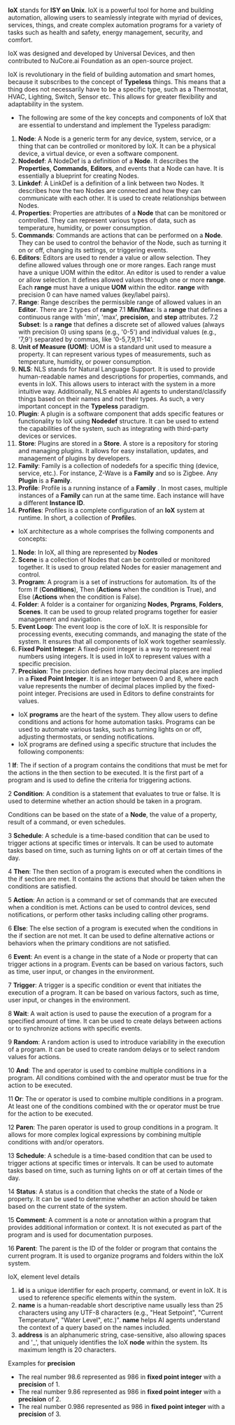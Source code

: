 
**IoX** stands for **ISY on Unix**. IoX is a powerful tool for home and building automation, allowing users to seamlessly integrate with myriad of devices, services, things, and create complex automation programs for a variety of tasks such as health and safety, energy management, security, and comfort.

IoX was designed and developed by Universal Devices, and then contributed to NuCore.ai Foundation as an open-source project.

IoX is revolutionary in the field of building automation and smart homes, because it subscribes to the concept of **Typeless** things. This means that a thing does not
necessarily have to be a specific type, such as a Thermostat, HVAC, Lighting, Switch, Sensor etc. This allows for greater flexibility and adaptability 
in the system. 

* The following are some of the key concepts and components of IoX that are essential to understand and implement the Typeless paradigm:
1. **Node**: A Node is a generic term for any device, system, service, or a thing that can be controlled or monitored by IoX. It can be a physical device, a virtual device, or even a software component.
2. **Nodedef**: A NodeDef is a definition of a **Node**. It describes the **Properties**, **Commands**, **Editors**, and events that a Node can have. It is essentially a blueprint for creating Nodes.
3. **Linkdef**: A LinkDef is a definition of a link between two Nodes. It describes how the two Nodes are connected and how they can communicate with each other. It is used to create relationships between Nodes.
4. **Properties**: Properties are attributes of a **Node** that can be monitored or controlled. They can represent various types of data, such as temperature, humidity, or power consumption.
5. **Commands**: Commands are actions that can be performed on a **Node**. They can be used to control the behavior of the Node, such as turning it on or off, changing its settings, or triggering events.
6. **Editors**: Editors are used to render a value or allow selection. They define allowed values through one or more ranges. Each range must have a unique UOM within the editor.  An editor is used to render a value or allow selection. It defines allowed values through one or more **range**. Each **range** must have a unique **UOM** within the editor. **range** with precision 0 can have named values (key/label pairs).
7. **Range**: Range describes the permissible range of allowed values in an **Editor**. There are 2 types of **range** 
7.1 **Min/Max**: Is a **range** that defines a continuous range with 'min', 'max', **precision**, and **step** attributes. 
7.2 **Subset**: Is a **range** that defines a discrete set of allowed values (always with precision 0) using spans (e.g., '0-5') and individual values (e.g., '7,9') separated by commas, like '0-5,7,9,11-14'.
8. **Unit of Measure (UOM)**: UOM is a standard unit used to measure a property. It can represent various types of measurements, such as temperature, humidity, or power consumption.
9. **NLS**: NLS stands for Natural Language Support. It is used to provide human-readable names and descriptions for properties, commands, and events in IoX. This allows users to interact with the system in a more intuitive way. 
Additionally, NLS enables AI agents to understand/classify things based on their names and not their types. As such, a very important concept in the **Typeless** paradigm.
10. **Plugin**: A plugin is a software component that adds specific features or functionality to IoX using **Nodedef** structure. 
It can be used to extend the capabilities of the system, such as integrating with third-party devices or services.
11. **Store**: Plugins are stored in a **Store**. A store is a repository for storing and managing plugins. It allows for easy installation, updates, and management of plugins by developers.
12. **Family**: Family is a collection of nodedefs for a specific thing (device, service, etc.). For instance, Z-Wave is a **Family** and so is Zigbee. Any **Plugin** is a **Family**. 
13. **Profile**: Profile is a running instance of a **Family** . In most cases, multiple instances of a **Family** can run at the same time. Each instance will have a different **Instance ID**. 
14. **Profiles**: Profiles is a complete configuration of an **IoX** system at runtime. In short, a collection of **Profile**s.


* IoX architecture as a whole comprises the follwing components and concepts:
1. **Node**: In IoX, all thing are represented by **Nodes**
2. **Scene** is a collection of Nodes that can be controlled or monitored together. It is used to group related Nodes for easier management and control.
3. **Program**: A program is a set of instructions for automation. Its of the form If (**Conditions**), Then (**Actions** when the condition is True), and Else (**Actions** when the condition is False). 
4. **Folder**: A folder is a container for organizing **Nodes**, **Prgrams**, **Folders**, **Scenes**. It can be used to group related programs together for easier management and navigation.
5. **Event Loop**: The event loop is the core of IoX. It is responsible for processing events, executing commands, and managing the state of the system. It ensures that all components of IoX work together seamlessly.
6. **Fixed Point Integer**: A fixed-point integer is a way to represent real numbers using integers. It is used in IoX to represent values with a specific precision.
7. **Precision**: The precision defines how many decimal places are implied in a **Fixed Point Integer**. It is an integer between 0 and 8, where each value represents the number of decimal places implied by the fixed-point integer. Precisions are used in Editors to define constraints for values.


* IoX **programs** are the heart of the system. They allow users to define conditions and actions for home automation tasks. Programs can be used to automate various tasks, such as turning lights on or off, adjusting thermostats, or sending notifications.
* IoX programs are defined using a specific structure that includes the following components:

1 **If**: The if section of a program contains the conditions that must be met for the actions in the then section to be executed. It is the first part of a program and is used to define the criteria for triggering actions.

2 **Condition**: A condition is a statement that evaluates to true or false. It is used to determine whether an action should be taken in a program. 

Conditions can be based on the state of a **Node**, the value of a property, result of a command, or even schedules.

3 **Schedule**: A schedule is a time-based condition that can be used to trigger actions at specific times or intervals. It can be used to automate tasks based on time, such as turning lights on or off at certain times of the day.

4 **Then**: The then section of a program is executed when the conditions in the if section are met. It contains the actions that should be taken when the conditions are satisfied.

5 **Action**: An action is a command or set of commands that are executed when a condition is met. Actions can be used to control devices, send notifications, or perform other tasks including calling other programs.

6 **Else**: The else section of a program is executed when the conditions in the if section are not met. It can be used to define alternative actions or behaviors when the primary conditions are not satisfied.

6 **Event**: An event is a change in the state of a Node or property that can trigger actions in a program. Events can be based on various factors, such as time, user input, or changes in the environment.

7 **Trigger**: A trigger is a specific condition or event that initiates the execution of a program. It can be based on various factors, such as time, user input, or changes in the environment.

8 **Wait**: A wait action is used to pause the execution of a program for a specified amount of time. It can be used to create delays between actions or to synchronize actions with specific events.

9 **Random**: A random action is used to introduce variability in the execution of a program. It can be used to create random delays or to select random values for actions.

10 **And**: The and operator is used to combine multiple conditions in a program. All conditions combined with the and operator must be true for the action to be executed.

11 **Or**: The or operator is used to combine multiple conditions in a program. At least one of the conditions combined with the or operator must be true for the action to be executed.

12 **Paren**: The paren operator is used to group conditions in a program. It allows for more complex logical expressions by combining multiple conditions with and/or operators.

13 **Schedule**: A schedule is a time-based condition that can be used to trigger actions at specific times or intervals. It can be used to automate tasks based on time, such as turning lights on or off at certain times of the day.

14 **Status**: A status is a condition that checks the state of a Node or property. It can be used to determine whether an action should be taken based on the current state of the system.

15 **Comment**: A comment is a note or annotation within a program that provides additional information or context. It is not executed as part of the program and is used for documentation purposes.

16 **Parent**: The parent is the ID of the folder or program that contains the current program. It is used to organize programs and folders within the IoX system.


IoX, element level details
1. **id** is a unique identifier for each property, command, or event in IoX. It is used to reference specific elements within the system.
2. **name** is a human-readable short descriptive name usually less than 25 characters using any UTF-8 characters (e.g., \"Heat Setpoint\", \"Current Temperature\", \"Water Level\", etc.)". **name** helps AI agents understand the context of a query based on the names included.
3. **address** is an alphanumeric string, case-sensitive, also allowing spaces and '_', that uniquely identifies the IoX **node** within the system. Its maximum length is 20 characters. 


Examples for **precision**
* The real number 98.6 represented as 986 in **fixed point integer** with a **precision** of 1. 
* The real number 9.86 represented as 986 in **fixed point integer** with a **precision** of 2. 
* The real number 0.986 represented as 986 in **fixed point integer** with a **precision** of 3. 

